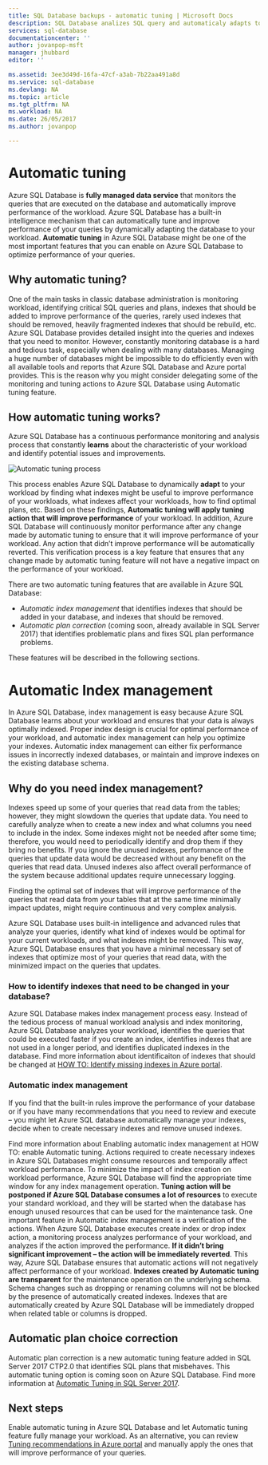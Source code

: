 ```yaml
---
title: SQL Database backups - automatic tuning | Microsoft Docs
description: SQL Database analizes SQL query and automaticaly adapts to user workload.
services: sql-database
documentationcenter: ''
author: jovanpop-msft
manager: jhubbard
editor: ''

ms.assetid: 3ee3d49d-16fa-47cf-a3ab-7b22aa491a8d
ms.service: sql-database
ms.devlang: NA
ms.topic: article
ms.tgt_pltfrm: NA
ms.workload: NA
ms.date: 26/05/2017
ms.author: jovanpop

---
```

# Automatic tuning

Azure SQL Database is **fully managed data service** that monitors the queries that are executed on the database and automatically improve
performance of the workload. Azure SQL Database has a built-in intelligence mechanism that can automatically tune and improve
performance of your queries by dynamically adapting the database to your workload. **Automatic tuning** in Azure SQL Database might be one
of the most important features that you can enable on Azure SQL Database to optimize performance of your queries.

## Why automatic tuning?

One of the main tasks in classic database administration is monitoring workload, identifying critical SQL queries and plans, indexes that
should be added to improve performance of the queries, rarely used indexes that should be removed, heavily fragmented indexes that should
be rebuild, etc.
Azure SQL Database provides detailed insight into the queries and indexes that you need to monitor. However, constantly monitoring
database is a hard and tedious task, especially when dealing with many databases. Managing a huge number of databases might be impossible
to do efficiently even with all available tools and reports that Azure SQL Database and Azure portal provides.
This is the reason why you might consider delegating some of the monitoring and tuning actions to Azure SQL Database using Automatic
tuning feature. 

## How automatic tuning works?

Azure SQL Database has a continuous performance monitoring and analysis process that constantly **learns** about the characteristic of your
workload and identify potential issues and improvements.

![Automatic tuning process](media/sq-database-automatic-tuning/tuning-process.png "Automatic tuning process")

This process enables Azure SQL Database to dynamically **adapt** to your workload by finding what indexes might be useful to improve
performance of your workloads, what indexes affect your workloads, how to find optimal plans, etc. Based on these findings, **Automatic
tuning will apply tuning action that will improve performance** of your workload.
In addition, Azure SQL Database will continuously monitor performance after any change made by automatic tuning to ensure that it will
improve performance of your workload. Any action that didn’t improve performance will be automatically reverted. This verification
process is a key feature that ensures that any change made by automatic tuning feature will not have a negative impact on the performance
of your workload.

There are two automatic tuning features that are available in Azure SQL Database:
 -	*Automatic index management* that identifies indexes that should be added in your database, and indexes that should be removed.
 -	*Automatic plan correction* (coming soon, already available in SQL Server 2017) that identifies problematic plans and fixes SQL plan performance problems.

These features will be described in the following sections.

# Automatic Index management

In Azure SQL Database, index management is easy because Azure SQL Database learns about your workload and ensures that your data is
always optimally indexed.
Proper index design is crucial for optimal performance of your workload, and automatic index management can help you optimize your
indexes. Automatic index management can either fix performance issues in incorrectly indexed databases, or maintain and improve indexes
on the existing database schema.

## Why do you need index management?

Indexes speed up some of your queries that read data from the tables; however, they might slowdown the queries that update data. You need
to carefully analyze when to create a new index and what columns you need to include in the index. Some indexes might not be needed after
some time; therefore, you would need to periodically identify and drop them if they bring no benefits. If you ignore the unused indexes,
performance of the queries that update data would be decreased without any benefit on the queries that read data. Unused indexes also
affect overall performance of the system because additional updates require unnecessary logging.

Finding the optimal set of indexes that will improve performance of the queries that read data from your tables that at the same time
minimally impact updates, might require continuous and very complex analysis.

Azure SQL Database uses built-in intelligence and advanced rules that analyze your queries, identify what kind of indexes would be
optimal for your current workloads, and what indexes might be removed. This way, Azure SQL Database ensures that you have a minimal
necessary set of indexes that optimize most of your queries that read data, with the minimized impact on the queries that updates.

### How to identify indexes that need to be changed in your database?

Azure SQL Database makes index management process easy. Instead of the tedious process of manual workload analysis and index monitoring,
Azure SQL Database analyzes your workload, identifies the queries that could be executed faster if you create an index, identifies
indexes that are not used in a longer period, and identifies duplicated indexes in the database.
Find more information about identificaiton of indexes that should be changed at
[HOW TO: Identify missing indexes in Azure portal](sql-database-advisor-portal.md).

### Automatic index management

If you find that the built-in rules improve the performance of your database or if you have many recommendations that you need to review
and execute – you might let Azure SQL database automatically manage your indexes, decide when to create necessary indexes and remove
unused indexes.

Find more information about Enabling automatic index management at HOW TO: enable Automatic tuning.
Actions required to create necessary indexes in Azure SQL Databases might consume resources and temporally affect workload performance.
To minimize the impact of index creation on workload performance, Azure SQL Database will find the appropriate time window for any index
management operation. **Tuning action will be postponed if Azure SQL Database consumes a lot of resources** to execute your standard
workload, and they will be started when the database has enough unused resources that can be used for the maintenance task. 
One important feature in Automatic index management is a verification of the actions. When Azure SQL Database executes create index or
drop index action, a monitoring process analyzes performance of your workload, and analyzes if the action improved the performance.
**If it didn’t bring significant improvement – the action will be immediately reverted**. This way, Azure SQL Database ensures that automatic
actions will not negatively affect performance of your workload.
**Indexes created by Automatic tuning are transparent** for the maintenance operation on the underlying schema. Schema changes such as
dropping or renaming columns will not be blocked by the presence of automatically created indexes. Indexes that are automatically
created by Azure SQL Database will be immediately dropped when related table or columns is dropped.

## Automatic plan choice correction

Automatic plan correction is a new automatic tuning feature added in SQL Server 2017 CTP2.0 that identifies SQL plans that misbehaves.
This automatic tuning option is coming soon on Azure SQL Database. 
Find more information at [Automatic Tuning in SQL Server 2017](https://docs.microsoft.com/en-us/sql/relational-databases/automatic-tuning/automatic-tuning).

## Next steps

Enable automatic tuning in Azure SQL Database and let Automatic tuning feature fully manage your workload. As an alternative, you can review
[Tuning recommendations in Azure portal](sql-database-advisor-portal.md) and manually apply the ones that will improve performance of your queries.